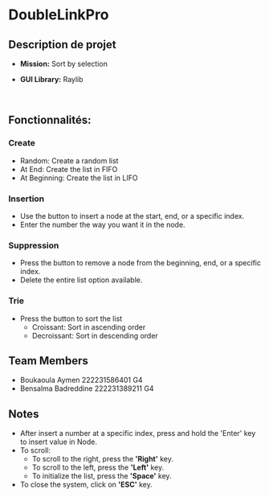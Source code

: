 # DoubleLinkPro

## Description de projet

- **Mission:** Sort by selection
- **GUI Library:** Raylib
  
  <br>
 ## Fonctionnalités:
### Create

- Random: Create a random list
- At End: Create the list in FIFO
- At Beginning: Create the list in LIFO

### Insertion

- Use the button to insert a node at the start, end, or a specific index.
- Enter the number the way you want it in the node.

### Suppression

- Press the button to remove a node from the beginning, end, or a specific index.
- Delete the entire list option available.

### Trie

- Press the button to sort the list
  - Croissant: Sort in ascending order
  - Decroissant: Sort in descending order

## Team Members

- Boukaoula Aymen 222231586401 G4
- Bensalma Badreddine 222231389211 G4

## Notes

- After insert a number at a specific index, press and hold the 'Enter' key to insert value in Node.
- To scroll:
  - To scroll to the right, press the **'Right'** key.
  - To scroll to the left, press the **'Left'** key.
  - To initialize the list, press the **'Space'** key.
- To close the system, click on **'ESC'** key.
